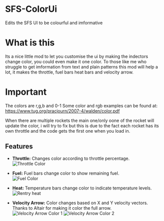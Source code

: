 # SFS-ColorUi
Edits the SFS UI to be colourful and imformative

# What is this
Its a nice little mod to let you customise the ui by making the indectors change color, you could even make it one color.
To those like me who struggle to get imformation from text and plain patterns this mod will help a lot, it makes the throttle, fuel bars heat bars and velocity arrow.

# Important
The colors are r,g,b and 0-1
Some color and rgb examples can be found at: https://www.tug.org/pracjourn/2007-4/walden/color.pdf

When there are multiple rockets the main one/only oone of the rocket will update the color, i will try to fix but this is due to the fact each rocket has its own throttle and the code gets the first one when you load in.

## Features
- **Throttle:** Changes color according to throttle percentage. <br>
  ![Throttle Color](https://github.com/Cratior/SFS-ColorUi/assets/55932656/1f0bafd5-953c-4a92-8631-3030d8765635)

- **Fuel:** Fuel bars change color to show remaining fuel.<br>
  ![Fuel Color](https://github.com/Cratior/SFS-ColorUi/assets/55932656/34620d66-6ecd-46d0-b912-1794a1af4dfe)

- **Heat:** Temperature bars change color to indicate temperature levels.<br>
  ![Rentry heat](https://github.com/Cratior/SFS-ColorUi/assets/55932656/9003bf20-7a23-4017-9f0a-c051797df229)

- **Velocity Arrow:** Color changes based on X and Y velocity vectors.<br>
Thanks to Altair for making it color the full arrow.<br>
  ![Velocity Arrow Color 1](https://github.com/Cratior/SFS-ColorUi/assets/55932656/8374bace-5495-476a-a6d1-441b735ea26c)
  ![Velocity Arrow Color 2](https://github.com/Cratior/SFS-ColorUi/assets/55932656/a47cb753-8bfe-4d15-9bcf-27b80231012b)
